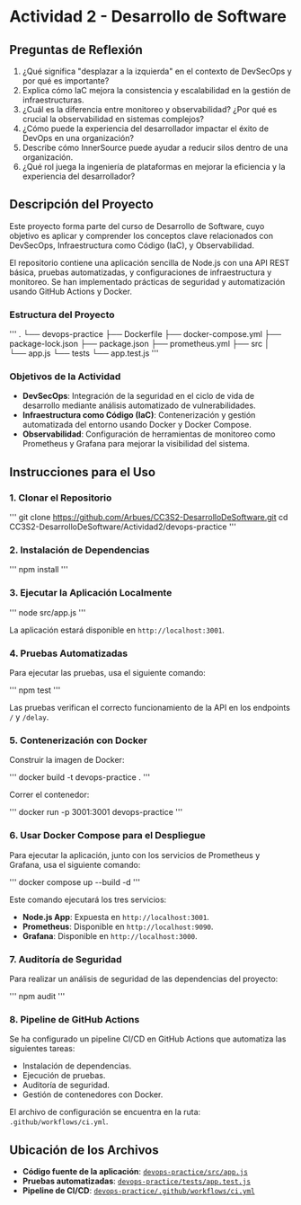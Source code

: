 # Actividad 2 - Desarrollo de Software

## Preguntas de Reflexión
1. ¿Qué significa "desplazar a la izquierda" en el contexto de DevSecOps y por qué es importante?
2. Explica cómo IaC mejora la consistencia y escalabilidad en la gestión de infraestructuras.
3. ¿Cuál es la diferencia entre monitoreo y observabilidad? ¿Por qué es crucial la observabilidad en sistemas complejos?
4. ¿Cómo puede la experiencia del desarrollador impactar el éxito de DevOps en una organización?
5. Describe cómo InnerSource puede ayudar a reducir silos dentro de una organización.
6. ¿Qué rol juega la ingeniería de plataformas en mejorar la eficiencia y la experiencia del desarrollador?

## Descripción del Proyecto

Este proyecto forma parte del curso de Desarrollo de Software, cuyo objetivo es aplicar y comprender los conceptos clave relacionados con DevSecOps, Infraestructura como Código (IaC), y Observabilidad.

El repositorio contiene una aplicación sencilla de Node.js con una API REST básica, pruebas automatizadas, y configuraciones de infraestructura y monitoreo. Se han implementado prácticas de seguridad y automatización usando GitHub Actions y Docker.

### Estructura del Proyecto

'''
.
└── devops-practice
    ├── Dockerfile
    ├── docker-compose.yml
    ├── package-lock.json
    ├── package.json
    ├── prometheus.yml
    ├── src
    │   └── app.js
    └── tests
        └── app.test.js
'''

### Objetivos de la Actividad

- **DevSecOps**: Integración de la seguridad en el ciclo de vida de desarrollo mediante análisis automatizado de vulnerabilidades.
- **Infraestructura como Código (IaC)**: Contenerización y gestión automatizada del entorno usando Docker y Docker Compose.
- **Observabilidad**: Configuración de herramientas de monitoreo como Prometheus y Grafana para mejorar la visibilidad del sistema.

## Instrucciones para el Uso

### 1. Clonar el Repositorio

'''
git clone https://github.com/Arbues/CC3S2-DesarrolloDeSoftware.git
cd CC3S2-DesarrolloDeSoftware/Actividad2/devops-practice
'''

### 2. Instalación de Dependencias

'''
npm install
'''

### 3. Ejecutar la Aplicación Localmente

'''
node src/app.js
'''

La aplicación estará disponible en `http://localhost:3001`.

### 4. Pruebas Automatizadas

Para ejecutar las pruebas, usa el siguiente comando:

'''
npm test
'''

Las pruebas verifican el correcto funcionamiento de la API en los endpoints `/` y `/delay`.

### 5. Contenerización con Docker

Construir la imagen de Docker:

'''
docker build -t devops-practice .
'''

Correr el contenedor:

'''
docker run -p 3001:3001 devops-practice
'''

### 6. Usar Docker Compose para el Despliegue

Para ejecutar la aplicación, junto con los servicios de Prometheus y Grafana, usa el siguiente comando:

'''
docker compose up --build -d
'''

Este comando ejecutará los tres servicios:

- **Node.js App**: Expuesta en `http://localhost:3001`.
- **Prometheus**: Disponible en `http://localhost:9090`.
- **Grafana**: Disponible en `http://localhost:3000`.

### 7. Auditoría de Seguridad

Para realizar un análisis de seguridad de las dependencias del proyecto:

'''
npm audit
'''

### 8. Pipeline de GitHub Actions

Se ha configurado un pipeline CI/CD en GitHub Actions que automatiza las siguientes tareas:

- Instalación de dependencias.
- Ejecución de pruebas.
- Auditoría de seguridad.
- Gestión de contenedores con Docker.

El archivo de configuración se encuentra en la ruta: `.github/workflows/ci.yml`.

## Ubicación de los Archivos

- **Código fuente de la aplicación**: [`devops-practice/src/app.js`](https://github.com/Arbues/CC3S2-DesarrolloDeSoftware/tree/main/Actividad2/devops-practice/src/app.js)
- **Pruebas automatizadas**: [`devops-practice/tests/app.test.js`](https://github.com/Arbues/CC3S2-DesarrolloDeSoftware/tree/main/Actividad2/devops-practice/tests/app.test.js)
- **Pipeline de CI/CD**: [`devops-practice/.github/workflows/ci.yml`](https://github.com/Arbues/CC3S2-DesarrolloDeSoftware/.github/workflows/ci.yml)
